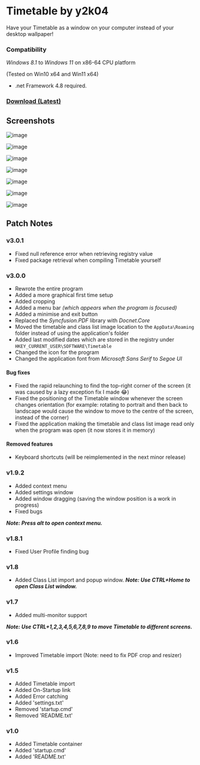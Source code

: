 # Timetable by y2k04

Have your Timetable as a window on your computer instead of your desktop wallpaper!

### Compatibility
*Windows 8.1* to *Windows 11* on x86-64 CPU platform

(Tested on Win10 x64 and Win11 x64)

- .net Framework 4.8 required.

### [Download (Latest)](https://github.com/y2k04/timetable/releases/latest/download/Timetable.zip)

## Screenshots
![image](https://user-images.githubusercontent.com/29883287/197338291-92499efb-d727-44b9-85c2-0159a4c952a9.png)

![image](https://user-images.githubusercontent.com/29883287/197338299-947fd1e3-b277-4e8b-957c-9c40b294d8ef.png)

![image](https://user-images.githubusercontent.com/29883287/197338304-4455423b-f923-4983-be14-48c6096f7670.png)

![image](https://user-images.githubusercontent.com/29883287/197338312-1bee1488-58a5-426f-bd63-ca3bb6c2d90b.png)

![image](https://user-images.githubusercontent.com/29883287/197338317-d3eea8f5-f475-403b-9eab-ef119e5fc8d6.png)

![image](https://user-images.githubusercontent.com/29883287/197338320-ac08d3a8-5851-4ca5-ac93-d40a615354e9.png)

![image](https://user-images.githubusercontent.com/29883287/197338323-5a33b200-e6e2-483d-86ce-ad6038a6e83e.png)

## Patch Notes

### v3.0.1
- Fixed null reference error when retrieving registry value
- Fixed package retrieval when compiling Timetable yourself

### v3.0.0
- Rewrote the entire program
- Added a more graphical first time setup
- Added cropping
- Added a menu bar _(which appears when the program is focused)_
- Added a minimise and exit button
- Replaced the *Syncfusion.PDF* library with _Docnet.Core_ 
- Moved the timetable and class list image location to the `AppData\Roaming` folder instead of using the application's folder
- Added last modified dates which are stored in the registry under `HKEY_CURRENT_USER\SOFTWARE\Timetable`
- Changed the icon for the program
- Changed the application font from _Microsoft Sans Serif_ to _Segoe UI_

#### Bug fixes
- Fixed the rapid relaunching to find the top-right corner of the screen (it was caused by a lazy exception fix I made 😂)
- Fixed the positioning of the Timetable window whenever the screen changes orientation (for example: rotating to portrait and then back to landscape would cause the window to move to the centre of the screen, instead of the corner)
- Fixed the application making the timetable and class list image read only when the program was open (it now stores it in memory)

#### Removed features
- Keyboard shortcuts (will be reimplemented in the next minor release)

### v1.9.2
 - Added context menu
 - Added settings window
 - Added window dragging (saving the window position is a work in progress)
 - Fixed bugs
 
 ***Note: Press alt to open context menu.***

### v1.8.1
 - Fixed User Profile finding bug

### v1.8
 - Added Class List import and popup window.
***Note: Use CTRL+Home to open Class List window.***

### v1.7
 - Added multi-monitor support
 
***Note: Use CTRL+1,2,3,4,5,6,7,8,9 to move Timetable to different screens.***

### v1.6
- Improved Timetable import (Note: need to fix PDF crop and resizer)

### v1.5
- Added Timetable import
- Added On-Startup link
- Added Error catching
- Added 'settings.txt'
- Removed 'startup.cmd'
- Removed 'README.txt'

### v1.0
- Added Timetable container
- Added 'startup.cmd'
- Added 'README.txt'
